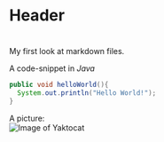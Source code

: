 # Header <h1>

My first look at markdown files.

A code-snippet in <i>Java</i>
```java
public void helloWorld(){
  System.out.println("Hello World!");
}
```

A picture:  
![Image of Yaktocat](https://octodex.github.com/images/yaktocat.png)
